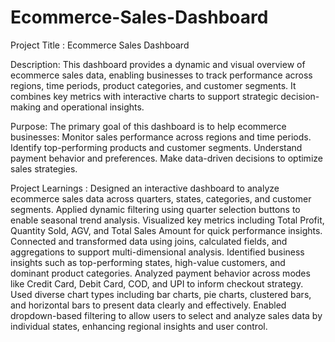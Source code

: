 # Ecommerce-Sales-Dashboard

Project Title : Ecommerce Sales Dashboard

Description: This dashboard provides a dynamic and visual overview of ecommerce sales data, enabling businesses to track performance across regions, time periods, product categories, and customer segments. It combines key metrics with interactive charts to support strategic decision-making and operational insights.

Purpose: The primary goal of this dashboard is to help ecommerce businesses: 
                   Monitor sales performance across regions and time periods. 
                   Identify top-performing products and customer segments.
                   Understand payment behavior and preferences. 
                   Make data-driven decisions to optimize sales strategies.
                   
Project Learnings : Designed an interactive dashboard to analyze ecommerce sales data across quarters, states, categories, and customer segments.
                    Applied dynamic filtering using quarter selection buttons to enable seasonal trend analysis.
                    Visualized key metrics including Total Profit, Quantity Sold, AGV, and Total Sales Amount for quick performance insights.
                    Connected and transformed data using joins, calculated fields, and aggregations to support multi-dimensional analysis.
                    Identified business insights such as top-performing states, high-value customers, and dominant product categories.
                    Analyzed payment behavior across modes like Credit Card, Debit Card, COD, and UPI to inform checkout strategy.
                    Used diverse chart types including bar charts, pie charts, clustered bars, and horizontal bars to present data clearly and effectively.
                    Enabled dropdown-based filtering to allow users to select and analyze sales data by individual states, enhancing regional insights and user control.
